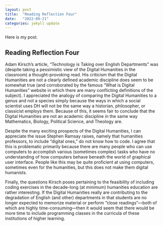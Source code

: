```yaml
---
layout: post
title:  "Reading Reflection Four"
date:   "2022-09-21" 
categories: jekyll update
---
```


Here is my post.

## Reading Reflection Four

Adam Kirsch’s article, “Technology is Taking over English Departments” was (despite taking a pessimistic view of the Digital Humanities in the classroom) a thought-provoking read.  His criticism that the Digital Humanities are not a clearly defined academic discipline does seem to be somewhat true (and corroborated by the famous “What is Digital Humanities” website in which there are many conflicting definitions of the subject).  I appreciated the analogy of comparing the Digital Humanities to a genus and not a species simply because the ways in which a social scientist uses DH will not be the same way a historian, philosopher, or classicist employs them.  Because of this, it seems fair to conclude that the Digital Humanities are not an academic discipline in the same way Mathematics, Biology, Political Science, and Theology are.  

Despite the many exciting prospects of the Digital Humanities, I can appreciate the issue Stephen Ramsay raises, namely that humanities professors, to include “digital ones,” do not know how to code.  I agree that this is problematic primarily because there are many people who can use computers to accomplish various (sometimes complex) tasks who have no understanding of how computers behave beneath the world of graphical user interface.  People like this may be quite proficient at using computers, sometimes even for the humanities, but this does not make them digital humanists.  

Finally, the questions Kirsch poses pertaining to the feasibility of including coding exercises in the decade-long (at minimum) humanities education are rather interesting.  If the Digital Humanities really are contributing to the degradation of English (and other) departments in that students are no longer expected to memorize material or perform “close readings”—both of which are highly time-consuming—then it would seem that there would be more time to include programming classes in the curricula of these institutions of higher learning.
